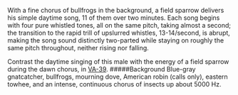 With a fine chorus of bullfrogs in the background, a field sparrow delivers his simple daytime song, 11 of them over two minutes. Each song begins with four pure whistled tones, all on the same pitch, taking almost a second; the transition to the rapid trill of upslurred whistles, 13-14/second, is abrupt, making the song sound distinctly two-parted while staying on roughly the same pitch throughout, neither rising nor falling. 

Contrast the daytime singing of this male with the energy of a field sparrow during the dawn chorus, in [VA-39](http://listeningtoacontinentsing.com/recording.php?page=VA-39).
#####Background
Blue-gray gnatcatcher, bullfrogs, mourning dove, American robin (calls only), eastern towhee, and an intense, continuous chorus of insects up about 5000 Hz.
